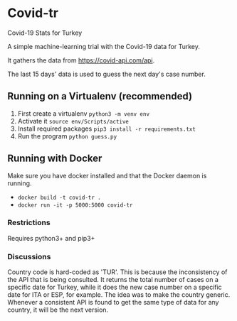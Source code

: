 # Covid-tr
Covid-19 Stats for Turkey

A simple machine-learning trial with the Covid-19 data for Turkey.

It gathers the data from https://covid-api.com/api.

The last 15 days' data is used to guess the next day's case number.

## Running on a Virtualenv (recommended)
1. First create a virtualenv
    `python3 -m venv env`
2. Activate it
    `source env/Scripts/active`
3. Install required packages
    `pip3 install -r requirements.txt`
4. Run the program
    `python guess.py`

## Running with Docker
Make sure you have docker installed and that the Docker daemon is running.
- `docker build -t covid-tr .`
- `docker run -it -p 5000:5000 covid-tr`

### Restrictions
Requires python3+ and pip3+

### Discussions
Country code is hard-coded as 'TUR'. 
This is because the inconsistency of the API that is being consulted.
It returns the total number of cases on a specific date for Turkey, while it does the new case number on a specific date for ITA or ESP, for example.
The idea was to make the country generic. Whenever a consistent API is found to get the same type of data for any country, it will be the next version.
